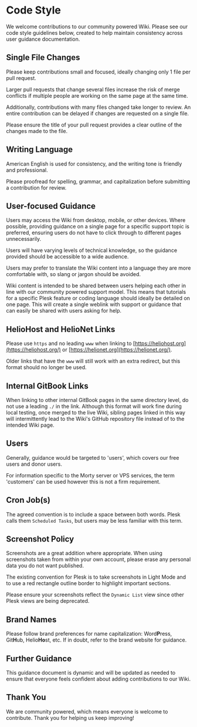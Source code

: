 # Code Style

We welcome contributions to our community powered Wiki. Please see our code style guidelines below, created to help maintain consistency across user guidance documentation. 

## Single File Changes

Please keep contributions small and focused, ideally changing only 1 file per pull request.

Larger pull requests that change several files increase the risk of merge conflicts if multiple people are working on the same page at the same time.

Additionally, contributions with many files changed take longer to review. An entire contribution can be delayed if changes are requested on a single file.

Please ensure the title of your pull request provides a clear outline of the changes made to the file.

## Writing Language

American English is used for consistency, and the writing tone is friendly and professional.

Please proofread for spelling, grammar, and capitalization before submitting a contribution for review.

## User-focused Guidance

Users may access the Wiki from desktop, mobile, or other devices. Where possible, providing guidance on a single page for a specific support topic is preferred, ensuring users do not have to click through to different pages unnecessarily.

Users will have varying levels of technical knowledge, so the guidance provided should be accessible to a wide audience.

Users may prefer to translate the Wiki content into a language they are more comfortable with, so slang or jargon should be avoided.

Wiki content is intended to be shared between users helping each other in line with our community powered support model. This means that tutorials for a specific Plesk feature or coding language should ideally be detailed on one page. This will create a single weblink with support or guidance that can easily be shared with users asking for help.

## HelioHost and HelioNet Links

Please use `https` and no leading `www` when linking to [https://heliohost.org](https://heliohost.org/) or [https://helionet.org](https://helionet.org/).

Older links that have the `www` will still work with an extra redirect, but this format should no longer be used.

## Internal GitBook Links
<!-- See PRs 117 & 131 for examples -->
When linking to other internal GitBook pages in the same directory level, do not use a leading `./` in the link. Although this format will work fine during local testing, once merged to the live Wiki, sibling pages linked in this way will intermittently lead to the Wiki's GitHub repository file instead of to the intended Wiki page. 

## Users

Generally, guidance would be targeted to 'users', which covers our free users and donor users.

For information specific to the Morty server or VPS services, the term 'customers' can be used however this is not a firm requirement.

## Cron Job(s)

The agreed convention is to include a space between both words. Plesk calls them `Scheduled Tasks`, but users may be less familiar with this term.

## Screenshot Policy

Screenshots are a great addition where appropriate. When using screenshots taken from within your own account, please erase any personal data you do not want published.

The existing convention for Plesk is to take screenshots in Light Mode and to use a red rectangle outline border to highlight important sections.

Please ensure your screenshots reflect the `Dynamic List` view since other Plesk views are being deprecated.

## Brand Names

Please follow brand preferences for name capitalization: Word**P**ress, Git**H**ub, Helio**Ho**st, etc. If in doubt, refer to the brand website for guidance.

## Further Guidance

This guidance document is dynamic and will be updated as needed to ensure that everyone feels confident about adding contributions to our Wiki.

## Thank You

We are community powered, which means everyone is welcome to contribute. Thank you for helping us keep improving!